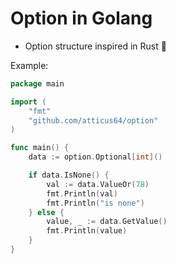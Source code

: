 # Option in Golang

* Option structure inspired in Rust :crab:

Example:

```go
package main

import (
	"fmt"
	"github.com/atticus64/option"
)

func main() {
	data := option.Optional[int]()

	if data.IsNone() {
		val := data.ValueOr(78)
		fmt.Println(val)
		fmt.Println("is none")
	} else {
		value, _ := data.GetValue()
		fmt.Println(value)
	}
}
```

